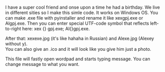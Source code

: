 I have a super cool friend and onse upon a time he had a birthday.
We live in different sities so I make this simle code.
It works on Windows OS.
You can make .exe file with pyinstaller and rename it like xexgpj.exe or Algpj.exe.
Then you can enter special UTF-code symbol that reflects left-to-right
here: xex {} gpj.exe; Al{}gpj.exe.
         
After that: xexexe.jpg (it's like hahaha in Russian) and Alexe.jpg (Alexey without y).    
You can also give an .ico and it will look like you give him just a photo.

This file will fastly open wordpad and starts typing message.
You can change message to what you want.
